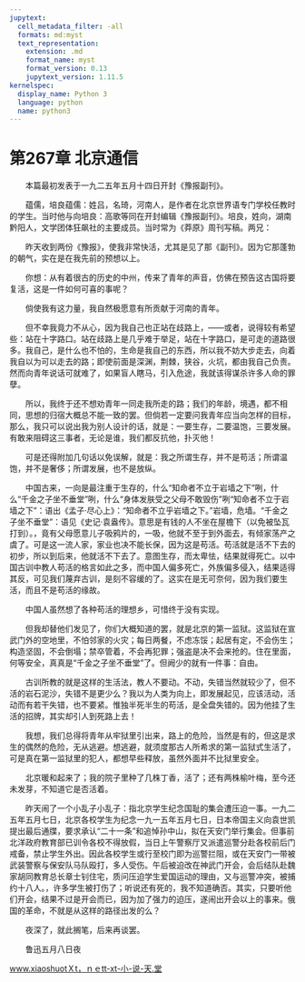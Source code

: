 ```yaml
---
jupytext:
  cell_metadata_filter: -all
  formats: md:myst
  text_representation:
    extension: .md
    format_name: myst
    format_version: 0.13
    jupytext_version: 1.11.5
kernelspec:
  display_name: Python 3
  language: python
  name: python3
---
```

# 第267章  北京通信 

　　本篇最初发表于一九二五年五月十四日开封《豫报副刊》。 

　　蕴儒，培良蕴儒：姓吕，名琦，河南人，是作者在北京世界语专门学校任教时的学生。当时他与向培良：高歌等同在开封编辑《豫报副刊》。培良，姓向，湖南黔阳人，文学团体狂飙社的主要成员。当时常为《莽原》周刊写稿。两兄： 

　　昨天收到两份《豫报》，使我非常快活，尤其是见了那《副刊》。因为它那蓬勃的朝气，实在是在我先前的预想以上。 

　　你想：从有着很古的历史的中州，传来了青年的声音，仿佛在预告这古国将要复活，这是一件如何可喜的事呢？ 

　　倘使我有这力量，我自然极愿意有所贡献于河南的青年。 

　　但不幸我竟力不从心，因为我自己也正站在歧路上，——或者，说得较有希望些：站在十字路口。站在歧路上是几乎难于举足，站在十字路口，是可走的道路很多。我自己，是什么也不怕的，生命是我自己的东西，所以我不妨大步走去，向着我自以为可以走去的路；即使前面是深渊，荆棘，狭谷，火坑，都由我自己负责。然而向青年说话可就难了，如果盲人瞎马，引入危途，我就该得谋杀许多人命的罪孽。 

　　所以，我终于还不想劝青年一同走我所走的路；我们的年龄，境遇，都不相同，思想的归宿大概总不能一致的罢。但倘若一定要问我青年应当向怎样的目标，那么，我只可以说出我为别人设计的话，就是：一要生存，二要温饱，三要发展。有敢来阻碍这三事者，无论是谁，我们都反抗他，扑灭他！ 

　　可是还得附加几句话以免误解，就是：我之所谓生存，并不是苟活；所谓温饱，并不是奢侈；所谓发展，也不是放纵。 

　　中国古来，一向是最注重于生存的，什么“知命者不立于岩墙之下”咧，什么“千金之子坐不垂堂”咧，什么“身体发肤受之父母不敢毁伤”咧“知命者不立于岩墙之下”：语出《孟子·尽心上》：“知命者不立乎岩墙之下。”岩墙，危墙。“千金之子坐不垂堂”：语见《史记·袁盎传》。意思是有钱的人不坐在屋檐下（以免被坠瓦打到）。，竟有父母愿意儿子吸鸦片的，一吸，他就不至于到外面去，有倾家荡产之虞了。可是这一流人家，家业也决不能长保，因为这是苟活。苟活就是活不下去的初步，所以到后来，他就活不下去了。意图生存，而太卑怯，结果就得死亡。以中国古训中教人苟活的格言如此之多，而中国人偏多死亡，外族偏多侵入，结果适得其反，可见我们蔑弃古训，是刻不容缓的了。这实在是无可奈何，因为我们要生活，而且不是苟活的缘故。 

　　中国人虽然想了各种苟活的理想乡，可惜终于没有实现。 

　　但我却替他们发见了，你们大概知道的罢，就是北京的第一监狱。这监狱在宣武门外的空地里，不怕邻家的火灾；每日两餐，不虑冻馁；起居有定，不会伤生；构造坚固，不会倒塌；禁卒管着，不会再犯罪；强盗是决不会来抢的。住在里面，何等安全，真真是“千金之子坐不垂堂”了。但阙少的就有一件事：自由。 

　　古训所教的就是这样的生活法，教人不要动。不动，失错当然就较少了，但不活的岩石泥沙，失错不是更少么？我以为人类为向上，即发展起见，应该活动，活动而有若干失错，也不要紧。惟独半死半生的苟活，是全盘失错的。因为他挂了生活的招牌，其实却引人到死路上去！ 

　　我想，我们总得将青年从牢狱里引出来，路上的危险，当然是有的，但这是求生的偶然的危险，无从逃避。想逃避，就须度那古人所希求的第一监狱式生活了，可是真在第一监狱里的犯人，都想早些释放，虽然外面并不比狱里安全。 

　　北京暖和起来了；我的院子里种了几株丁香，活了；还有两株榆叶梅，至今还未发芽，不知道它是否活着。 

　　昨天闹了一个小乱子小乱子：指北京学生纪念国耻的集会遭压迫一事。一九二五年五月七日，北京各校学生为纪念一九一五年五月七日，日本帝国主义向袁世凯提出最后通牒，要求承认“二十一条”和追悼孙中山，拟在天安门举行集会。但事前北洋政府教育部已训令各校不得放假，当日上午警察厅又派遣巡警分赴各校前后门戒备，禁止学生外出。因此各校学生或行至校门即为巡警拦阻，或在天安门一带被武装警察与保安队马队殴打，多人受伤。午后被迫改在神武门开会，会后结队赴魏家胡同教育总长章士钊住宅，质问压迫学生爱国运动的理由，又与巡警冲突，被捕约十八人。，许多学生被打伤了；听说还有死的，我不知道确否。其实，只要听他们开会，结果不过是开会而已，因为加了强力的迫压，遂闹出开会以上的事来。俄国的革命，不就是从这样的路径出发的么？ 

　　夜深了，就此搁笔，后来再谈罢。 

　　鲁迅五月八日夜 

www.xiaoshuotＸt，ｎｅtt-xt-小-说-天.堂 

